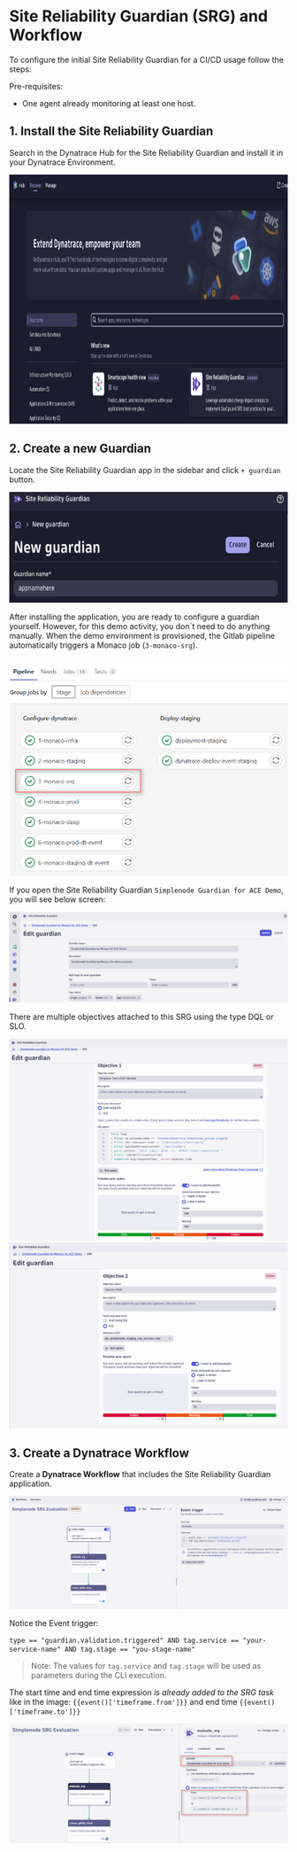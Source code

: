 # Site Reliability Guardian (SRG) and Workflow

To configure the initial Site Reliability Guardian for a CI/CD usage follow the steps:

Pre-requisites:

- One agent already monitoring at least one host.

## 1. Install the Site Reliability Guardian

Search in the Dynatrace Hub for the Site Reliability Guardian and install it in your Dynatrace Environment.

<img src="./assets/install-SRG.png"  width="1200" height="450">

## 2. Create a new Guardian

Locate the Site Reliability Guardian app in the sidebar and click `+ guardian` button.

<img src="./assets/srg-create-ui.png"  width="550" height="200">

After installing the application, you are ready to configure a guardian yourself. However, for this demo activity, you don´t need to do anything manually. When the demo environment is provisioned, the Gitlab pipeline automatically triggers a Monaco job (`3-monaco-srg`).

![gitlab-cicd](assets/gitlab_pipeline_srg_job.png)


If you open the Site Reliability Guardian `Simplenode Guardian for ACE Demo`, you will see below screen:

![gitlab-cicd](assets/srg_edit_name.png)

There are multiple objectives attached to this SRG using the type DQL or SLO. 

![gitlab-cicd](assets/srg_objective_1.png)
![gitlab-cicd](assets/srg_objective_2.png)


## 3. Create a Dynatrace Workflow

Create a **Dynatrace Workflow** that includes the Site Reliability Guardian application.

![gitlab-cicd](assets/simplenode_wf.png)

Notice the Event trigger:

```
type == "guardian.validation.triggered" AND tag.service == "your-service-name" AND tag.stage == "you-stage-name"
```

> Note: The values for `tag.service` and `tag.stage` will be used as parameters during the CLI execution.

The start time and end time expression _is already added to the SRG task_ like in the image:
`{{event()['timeframe.from']}}` and end time `{{event()['timeframe.to']}}`

![gitlab-cicd](assets/simplenode_wf_srg_definition.png)
